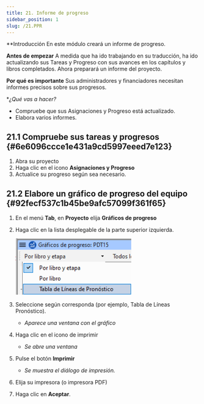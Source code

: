 ```yaml
---
title: 21. Informe de progreso
sidebar_position: 1
slug: /21.PPR
---
```


\*\*Introducción
En este módulo creará un informe de progreso.

**Antes de empezar**
A medida que ha ido trabajando en su traducción, ha ido actualizando sus Tareas y Progreso con sus avances en los capítulos y libros completados. Ahora preparará un informe del proyecto.

**Por qué es importante**
Sus administradores y financiadores necesitan informes precisos sobre sus progresos.

\*_¿Qué vas a hacer?_

- Compruebe que sus Asignaciones y Progreso está actualizado.
- Elabora varios informes.

## 21.1 Compruebe sus tareas y progresos {#6e6096ccce1e431a9cd5997eeed7e123}

1. Abra su proyecto
2. Haga clic en el icono **Asignaciones y Progreso**
3. Actualice su progreso según sea necesario.

## 21.2 Elabore un gráfico de progreso del equipo {#92fecf537c1b45be9afc57099f361f65}

1. En el menú **Tab**, en **Proyecto** elija **Gráficos de progreso**

2. Haga clic en la lista desplegable de la parte superior izquierda.

   ![](./277798433.png)

3. Seleccione según corresponda (por ejemplo, Tabla de Líneas Pronóstico).
   - _Aparece una ventana con el gráfico_

4. Haga clic en el icono de imprimir
   - _Se abre una ventana_

5. Pulse el botón **Imprimir**
   - _Se muestra el diálogo de impresión._

6. Elija su impresora (o impresora PDF)

7. Haga clic en **Aceptar**.
